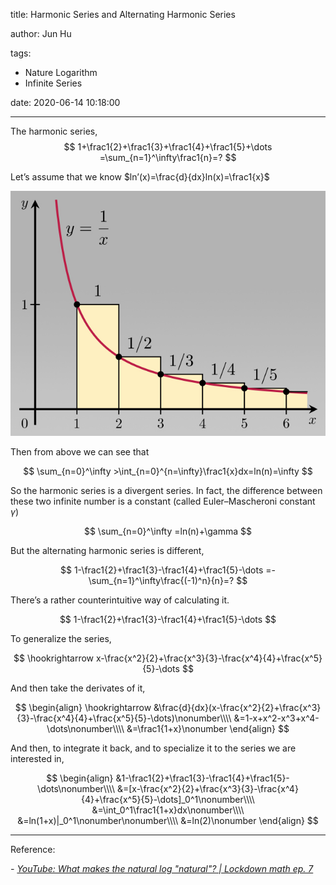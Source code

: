 title: Harmonic Series and Alternating Harmonic Series

author: Jun Hu

tags:

  - Nature Logarithm
  - Infinite Series

date: 2020-06-14 10:18:00

---

The harmonic series,
$$
1+\frac1{2}+\frac1{3}+\frac1{4}+\frac1{5}+\dots =\sum_{n=1}^\infty\frac1{n}=?
$$
<!-- more -->

Let’s assume that we know $ln’(x)=\frac{d}{dx}ln(x)=\frac1{x}$

![Infinite Series 1](/images/infiniteseries1.jpg)

Then from above we can see that

$$
\sum_{n=0}^\infty >\int_{n=0}^{n=\infty}\frac1{x}dx=ln(n)=\infty
$$

So the harmonic series is a divergent series.
In fact, the difference between these two infinite number is a constant (called Euler–Mascheroni constant $\gamma$)

$$
\sum_{n=0}^\infty =ln(n)+\gamma
$$

But the alternating harmonic series is different,

$$
1-\frac1{2}+\frac1{3}-\frac1{4}+\frac1{5}-\dots =-\sum_{n=1}^\infty\frac{(-1)^n}{n}=?
$$

There’s a rather counterintuitive way of calculating it.

$$
1-\frac1{2}+\frac1{3}-\frac1{4}+\frac1{5}-\dots
$$

To generalize the series,

$$
\hookrightarrow x-\frac{x^2}{2}+\frac{x^3}{3}-\frac{x^4}{4}+\frac{x^5}{5}-\dots
$$

And then take the derivates of it,

$$
\begin{align}
\hookrightarrow &\frac{d}{dx}(x-\frac{x^2}{2}+\frac{x^3}{3}-\frac{x^4}{4}+\frac{x^5}{5}-\dots)\nonumber\\\\
&=1-x+x^2-x^3+x^4-\dots\nonumber\\\\
&=\frac1{1+x}\nonumber
\end{align}
$$

And then, to integrate it back, and to specialize it to the series we are interested in,

$$
\begin{align}
&1-\frac1{2}+\frac1{3}-\frac1{4}+\frac1{5}-\dots\nonumber\\\\
&=[x-\frac{x^2}{2}+\frac{x^3}{3}-\frac{x^4}{4}+\frac{x^5}{5}-\dots]_0^1\nonumber\\\\
&=\int_0^1\frac1{1+x}dx\nonumber\\\\
&=ln(1+x)|_0^1\nonumber\nonumber\\\\
&=ln(2)\nonumber
\end{align}
$$

---


Reference:


*- [YouTube: What makes the natural log "natural"? | Lockdown math ep. 7](https://youtu.be/4PDoT7jtxmw)*
